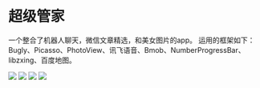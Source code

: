 # 超级管家
一个整合了机器人聊天，微信文章精选，和美女图片的app。
运用的框架如下：Bugly、Picasso、PhotoView、讯飞语音、Bmob、NumberProgressBar、libzxing、百度地图。

<img src="https://github.com/lkmc2/SuperGreatTest/blob/master/images/pic01.png" />    <img src="https://github.com/lkmc2/SuperGreatTest/blob/master/images/pic02.png" />    <img src="https://github.com/lkmc2/SuperGreatTest/blob/master/images/pic03.png" />    <img src="https://github.com/lkmc2/SuperGreatTest/blob/master/images/pic04.png" /> 
